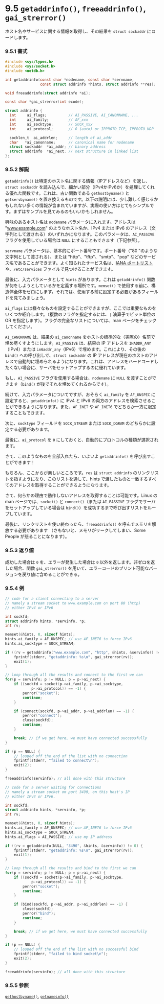# 9.5 `getaddrinfo()`, `freeaddrinfo()`, `gai_strerror()`

ホスト名やサービスに関する情報を取得し、その結果を `struct sockaddr` にロードします。

### 9.5.1 書式

```c
#include <sys/types.h>
#include <sys/socket.h>
#include <netdb.h>

int getaddrinfo(const char *nodename, const char *servname,
                const struct addrinfo *hints, struct addrinfo **res);

void freeaddrinfo(struct addrinfo *ai);

const char *gai_strerror(int ecode);

struct addrinfo {
  int     ai_flags;          // AI_PASSIVE, AI_CANONNAME, ...
  int     ai_family;         // AF_xxx
  int     ai_socktype;       // SOCK_xxx
  int     ai_protocol;       // 0 (auto) or IPPROTO_TCP, IPPROTO_UDP

  socklen_t  ai_addrlen;     // length of ai_addr
  char   *ai_canonname;      // canonical name for nodename
  struct sockaddr  *ai_addr; // binary address
  struct addrinfo  *ai_next; // next structure in linked list
};
```

### 9.5.2 解説

`getaddrinfo()` は特定のホスト名に関する情報（IPアドレスなど）を返し、`struct sockaddr` を読み込んで、細かい部分（IPv4かIPv6か）を処理してくれる優れた関数です。これは、古い関数である `gethostbyname()` と `getservbyname()` を置き換えるものです。以下の説明には、少し難しく感じるかもしれない多くの情報が含まれていますが、実際の使い方はとてもシンプルです。まずはサンプルを見てみるのもいいかもしれません。

興味のあるホスト名は `nodename` パラメータに入れます。アドレスは "www.example.com" のようなホスト名か、IPv4 または IPv6 のアドレス（文字列として渡される）のいずれかになります。このパラメータは、`AI_PASSIVE` フラグを使用している場合は `NULL` にすることもできます（下記参照）。

`servname` パラメータは、基本的にポート番号です。ポート番号（"80 "のような文字列として渡される）、または "http"、"tftp"、"smtp"、"pop" などのサービス名であることができます。よく知られたサービス名は、[IANA ポートリスト](https://www.iana.org/assignments/service-names-port-numbers/service-names-port-numbers.xhtml)や、`/etc/services` ファイルで見つけることができます。

最後に、入力パラメータとして `hints` があります。これは `getaddrinfo()` 関数が何をしようとしているかを定義する場所です。`memset()` で使用する前に、構造体全体をゼロにします。それでは、使用する前に設定する必要があるフィールドを見てみましょう。

`ai_flags` には様々なものを設定することができますが、ここでは重要なものをいくつか紹介します。（複数のフラグを指定するには、`|` 演算子でビット単位の OR を指定します）。フラグの完全なリストについては、man ページをチェックしてください。

`AI_CANONNAME` は、結果の `ai_canonname` をホストの標準的な（実際の）名前で埋め尽くすようにします。`AI_PASSIVE` は、結果の IP アドレスを `INADDR_ANY`（IPv4）または `in6addr_any`（IPv6）で埋めます。これにより、その後の `bind()` への呼び出しで、`struct sockaddr` の IP アドレスが現在のホストのアドレスで自動的に埋められるようになります。これは、アドレスをハードコードしたくない場合に、サーバをセットアップするのに優れています。

もし、`AI_PASSIVE` フラグを使用する場合は、`nodename` に `NULL` を渡すことができます（`bind()` が後でそれを埋めてくれるからです）。

続けて、入力パラメータについてですが、おそらく `ai_family` を `AF_UNSPEC` に設定すると、`getaddrinfo()` に IPv4 と IPv6 の両方のアドレスを検索させることができるようになります。また、`AF_INET` や `AF_INET6` でどちらか一方に限定することもできます。

次に、`socktype` フィールドを `SOCK_STREAM` または `SOCK_DGRAM` のどちらかに設定する必要があります。

最後に、`ai_protocol` を `0` にしておくと、自動的にプロトコルの種類が選択されます。

さて、このようなものを全部入れたら、いよいよ `getaddrinfo()` を呼び出すことができます！

もちろん、ここからが楽しいところです。`res` は `struct addrinfo` のリンクリストを指すようになり、このリストを通して、hints で渡したものと一致するすべてのアドレスを取得することができるようになります。

さて、何らかの理由で動作しないアドレスを取得することは可能です。Linux の man ページでは、`socket()` と `connect()`（または `AI_PASSIVE` フラグでサーバをセットアップしている場合は `bind()`）を成功するまで呼び出すリストをループしています。

最後に、リンクリストを使い終わったら、`freeaddrinfo()` を呼んでメモリを解放する必要があります （さもないと、メモリがリークしてしまい、Some People が怒ることになります）。

### 9.5.3 返り値

成功した場合は `0` を、エラーが発生した場合は `0` 以外を返します。非ゼロを返した場合、関数 `gai_strerror()` を用いて、エラーコードのプリント可能なバージョンを戻り値に含めることができる。

### 9.5.4 例

```c
// code for a client connecting to a server
// namely a stream socket to www.example.com on port 80 (http)
// either IPv4 or IPv6

int sockfd;
struct addrinfo hints, *servinfo, *p;
int rv;

memset(&hints, 0, sizeof hints);
hints.ai_family = AF_UNSPEC; // use AF_INET6 to force IPv6
hints.ai_socktype = SOCK_STREAM;

if ((rv = getaddrinfo("www.example.com", "http", &hints, &servinfo)) != 0) {
    fprintf(stderr, "getaddrinfo: %s\n", gai_strerror(rv));
    exit(1);
}

// loop through all the results and connect to the first we can
for(p = servinfo; p != NULL; p = p->ai_next) {
    if ((sockfd = socket(p->ai_family, p->ai_socktype,
            p->ai_protocol)) == -1) {
        perror("socket");
        continue;
    }

    if (connect(sockfd, p->ai_addr, p->ai_addrlen) == -1) {
        perror("connect");
        close(sockfd);
        continue;
    }

    break; // if we get here, we must have connected successfully
}

if (p == NULL) {
    // looped off the end of the list with no connection
    fprintf(stderr, "failed to connect\n");
    exit(2);
}

freeaddrinfo(servinfo); // all done with this structure
```

```c
// code for a server waiting for connections
// namely a stream socket on port 3490, on this host's IP
// either IPv4 or IPv6.

int sockfd;
struct addrinfo hints, *servinfo, *p;
int rv;

memset(&hints, 0, sizeof hints);
hints.ai_family = AF_UNSPEC; // use AF_INET6 to force IPv6
hints.ai_socktype = SOCK_STREAM;
hints.ai_flags = AI_PASSIVE; // use my IP address

if ((rv = getaddrinfo(NULL, "3490", &hints, &servinfo)) != 0) {
    fprintf(stderr, "getaddrinfo: %s\n", gai_strerror(rv));
    exit(1);
}

// loop through all the results and bind to the first we can
for(p = servinfo; p != NULL; p = p->ai_next) {
    if ((sockfd = socket(p->ai_family, p->ai_socktype,
            p->ai_protocol)) == -1) {
        perror("socket");
        continue;
    }

    if (bind(sockfd, p->ai_addr, p->ai_addrlen) == -1) {
        close(sockfd);
        perror("bind");
        continue;
    }

    break; // if we get here, we must have connected successfully
}

if (p == NULL) {
    // looped off the end of the list with no successful bind
    fprintf(stderr, "failed to bind socket\n");
    exit(2);
}

freeaddrinfo(servinfo); // all done with this structure
```

### 9.5.5 参照

[`gethostbyname()`](./gethostbyname-gethostbyaddr.md),
[`getnameinfo()`](./getnameinfo.md)
